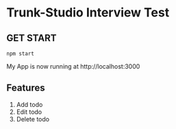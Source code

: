 # Trunk-Studio Interview Test


## GET START
```npm start ```

My App is now running at http://localhost:3000

## Features
1. Add todo
2. Edit todo
3. Delete todo





